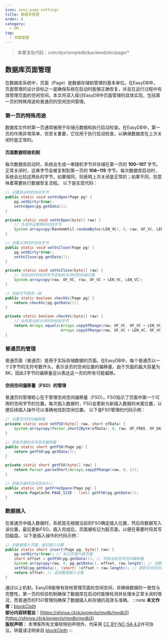 ```yaml
---
icon: ooui:page-settings
title: 数据页管理
order: 4
category:
  - DM
tag:
  - 页面管理
---
```


> 本章涉及代码：com/dyx/simpledb/backend/dm/page/*

## 数据库页面管理

在数据库系统中，页面（Page）是数据存储和管理的基本单位。在EasyDB中，页面管理的设计目标之一是确保系统在启动时能够正确恢复，并且在运行过程中有效管理页面的空闲空间。本文将深入探讨EasyDB中页面管理的具体实现，包括第一页的特殊用途和普通页的空闲空间管理。

### 第一页的特殊用途

数据库文件的第一页通常被用于存储元数据和执行启动检查。在EasyDB中，第一页的作用非常简单，但至关重要，它仅用于执行启动检查，以确保数据库在上次关闭时是正常的。

#### 页面数据校验机制

每次数据库启动时，系统会生成一串随机字节并存储在第一页的 **100~107** 字节。正常关闭时，这串字节会被复制到第一页的 **108~115** 字节。每次数据库启动时，系统会比较这两处的字节，如果相同，则表明上次关闭是正常的；如果不同，则意味着需要执行数据恢复流程。
以下是实现代码：

```java
// 设置启动时的校验字节
public static void setVcOpen(Page pg) {
    pg.setDirty(true);
    setVcOpen(pg.getData());
}

private static void setVcOpen(byte[] raw) {
    // 生成并设置随机校验字节
    System.arraycopy(RandomUtil.randomBytes(LEN_VC), 0, raw, OF_VC, LEN_VC);
}

// 设置关闭时的校验字节
public static void setVcClose(Page pg) {
    pg.setDirty(true);
    setVcClose(pg.getData());
}

private static void setVcClose(byte[] raw) {
    // 将启动时的校验字节复制到关闭时的存储位置
    System.arraycopy(raw, OF_VC, raw, OF_VC + LEN_VC, LEN_VC);
}

// 校验字节是否一致
public static boolean checkVc(Page pg) {
    return checkVc(pg.getData());
}

private static boolean checkVc(byte[] raw) {
    // 比较启动和关闭时的校验字节
    return Arrays.equals(Arrays.copyOfRange(raw, OF_VC, OF_VC + LEN_VC),
                         Arrays.copyOfRange(raw, OF_VC + LEN_VC, OF_VC + 2 * LEN_VC));
}
```

### 普通页的管理

普通页面（普通页）是用于实际存储数据的页面。在EasyDB中，每个普通页以一个2字节的无符号数开头，表示该页的空闲位置的偏移量。由于页面的最大容量为8K，因此2字节的偏移量足以表达这一页的所有可能偏移。

#### 空闲空间偏移量（FSO）的管理

普通页的管理核心在于管理空闲空间偏移量（FSO）。FSO指示了页面中第一个可用的空闲字节的位置。每次插入数据时，FSO会更新为新插入数据的末尾位置，以便后续插入操作可以准确地找到空闲位置。
以下是FSO管理的代码示例：

```java
// 设置空闲空间偏移量
private static void setFSO(byte[] raw, short ofData) {
    System.arraycopy(Parser.short2Byte(ofData), 0, raw, OF_FREE, OF_DATA);
}

// 获取页面的空闲空间偏移量
public static short getFSO(Page pg) {
    return getFSO(pg.getData());
}

private static short getFSO(byte[] raw) {
    return Parser.parseShort(Arrays.copyOfRange(raw, 0, 2));
}

// 获取页面的空闲空间大小
public static int getFreeSpace(Page pg) {
    return PageCache.PAGE_SIZE - (int) getFSO(pg.getData());
}
```

### 数据插入

在普通页中插入数据时，系统首先根据当前的FSO确定插入位置，然后将数据写入该位置，最后更新FSO。插入完成后，页面被标记为脏页面，以便在需要时将其写回磁盘。
以下是插入操作的代码示例：

```java
// 将数据插入页面，返回插入位置
public static short insert(Page pg, byte[] raw) {
    pg.setDirty(true); // 标记页面为脏页面
    short offset = getFSO(pg.getData()); // 获取当前空闲空间偏移量
    System.arraycopy(raw, 0, pg.getData(), offset, raw.length); // 将数据写入页面
    setFSO(pg.getData(), (short) (offset + raw.length)); // 更新空闲空间偏移量
    return offset; // 返回数据插入位置
}
```

通过以上机制，EasyDB能够有效地管理页面的空闲空间，并确保数据的一致性与完整性。第一页的校验机制确保了数据库在启动时能够检测并处理未正常关闭的情况，而普通页的FSO管理则确保了数据插入和存储的高效与准确。
:::note
**本文作者：**[blockCloth](https://github.com/blockCloth)  
**部分内容转载自：**[https://shinya.click/projects/mydb/mydb3](https://shinya.click/projects/mydb/mydb3)  
**版权声明：** 本博客所有文章除特别声明外，均采用 [CC BY-NC-SA 4.0](https://creativecommons.org/licenses/by/4.0/legalcode.zh-hans)许可协议。转载请注明来自 [blockCloth](https://github.com/blockCloth)
:::

